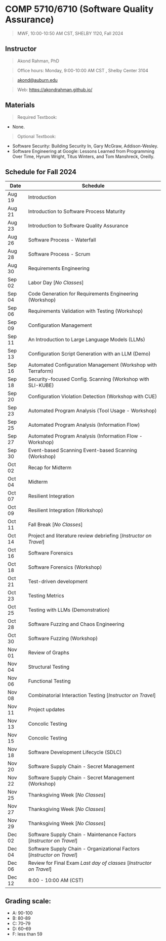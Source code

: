 # COMP 5710/6710 (Software Quality Assurance)
> MWF, 10:00-10:50 AM CST, SHELBY 1120, Fall 2024

## Instructor 

> Akond Rahman, PhD 

> Office hours: Monday, 9:00-10:00 AM CST , Shelby Center 3104 

> akond@auburn.edu 

> Web: https://akondrahman.github.io/ 




## Materials 

> Required Textbook: 
- None. 

> Optional Textbook:  
- Software Security: Building Security In, Gary McGraw, Addison-Wesley.    
- Software Engineering at Google: Lessons Learned from Programming Over Time, Hyrum Wright, Titus Winters, and Tom Manshreck, Oreilly.    



## Schedule for Fall 2024


| Date    |  Schedule                                                     |
|---------|---------------------------------------------------------------|
| Aug 19  | Introduction                                                  |
| Aug 21  | Introduction to Software Process Maturity                     |
| Aug 23  | Introduction to Software Quality Assurance                    |
| Aug 26  | Software Process - Waterfall                                  |
| Aug 28  | Software Process - Scrum                                      |
| Aug 30  | Requirements Engineering                                      |
| Sep 02  | Labor Day [*No Classes*]                                      |
| Sep 04  | Code Generation for Requirements Engineering (Workshop)       |
| Sep 06  | Requirements Validation with Testing (Workshop)               |
| Sep 09  | Configuration Management                                      |
| Sep 11  | An Introduction to Large Language Models (LLMs)               |
| Sep 13  | Configuration Script Generation with an LLM (Demo)            |
| Sep 16  | Automated Configuration Management (Workshop with Terraform)  |
| Sep 18  | Security-focused Config. Scanning (Workshop with SLI-KUBE)    |
| Sep 20  | Configuration Violation Detection (Workshop with CUE)         |
| Sep 23  | Automated Program Analysis (Tool Usage - Workshop)            |
| Sep 25  | Automated Program Analysis (Information Flow)                 |
| Sep 27  | Automated Program Analysis (Information Flow - Workshop)      |
| Sep 30  | Event-based Scanning Event-based Scanning (Workshop)          |
| Oct 02  | Recap for Midterm                                             |  
| Oct 04  | Midterm                                                       |                                             
| Oct 07  | Resilient Integration                                         |                 
| Oct 09  | Resilient Integration    (Workshop)                           |
| Oct 11  | Fall Break [*No Classes*]                                     |
| Oct 14  | Project and literature review debriefing [*Instructor on Travel*] |
| Oct 16  | Software Forensics                                            |
| Oct 18  | Software Forensics (Workshop)                                 |
| Oct 21  | Test-driven development                                       |
| Oct 23  | Testing Metrics                                               |
| Oct 25  | Testing with LLMs  (Demonstration)                            |     
| Oct 28  | Software Fuzzing and Chaos Engineering                        |
| Oct 30  | Software Fuzzing (Workshop)                                   |
| Nov 01  | Review of Graphs                                              |
| Nov 04  | Structural Testing                                            |
| Nov 06  | Functional Testing                                            |
| Nov 08  | Combinatorial Interaction Testing [*Instructor on Travel*]    |
| Nov 11  | Project updates                                               |
| Nov 13  | Concolic Testing                                              |
| Nov 15  | Concolic Testing                                              |
| Nov 18  | Software Development Lifecycle (SDLC)                         |
| Nov 20  | Software Supply Chain - Secret Management                     |
| Nov 22  | Software Supply Chain - Secret Management (Workshop)          |
| Nov 25  | Thanksgiving Week [*No Classes*]                              |
| Nov 27  | Thanksgiving Week [*No Classes*]                              |
| Nov 29  | Thanksgiving Week [*No Classes*]                              |
| Dec 02  | Software Supply Chain - Maintenance Factors  [*Instructor on Travel*]    |
| Dec 04  | Software Supply Chain - Organizational Factors  [*Instructor on Travel*] |
| Dec 06  | Review for Final Exam *Last day of classes*   [*Instructor on Travel*]   |
| Dec 12  | 8:00 - 10:00 AM (CST)                                              |

 


## Grading scale: 
  - A: 90-100 
  - B: 80-89 
  - C: 70–79 
  - D: 60–69
  - F: less than 59



